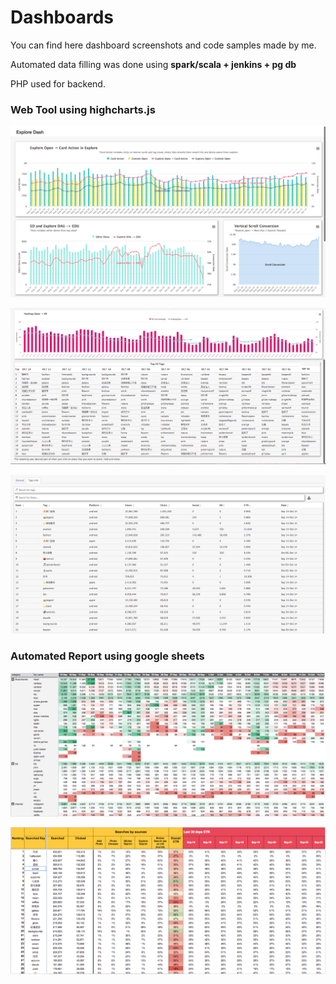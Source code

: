 # Dashboards
You can find here dashboard screenshots and code samples made by me.
<p>
Automated data filling was done using <b> spark/scala +  jenkins + pg db </b></p>
<p> PHP used for backend.
</p>
<h3> Web Tool using highcharts.js </h3>
<a href="https://ibb.co/dxGE1L"><img src="images/AutomationInWeb.png" alt="Weeb tool using highcharts.js" border="0"></a>

<a href="https://ibb.co/es3GFf"><img src="images/AutomationInWeb2.png" alt="Screen-Shot-2018-10-15-at-3-23-18-PM" border="0"></a>

<a href="https://ibb.co/cpNAaf"><img src="images/AutomationInWeb3.png" alt="Screen-Shot-2018-10-15-at-3-23-29-PM" border="0"></a>

<h3> Automated Report using google sheets </h3>
<a href="https://ibb.co/fSyivf"><img src="images/AutomationInSheets.png" alt="automated report using google sheets" border="0"></a>

<a href="https://ibb.co/jSwso0"><img src="images/AutomationInSheets2.png" alt="automated report using google sheets" border="0"></a>
